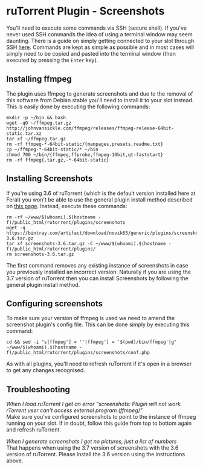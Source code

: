 ruTorrent Plugin - Screenshots
==============================

You'll need to execute some commands via SSH (secure shell). If you've never used SSH commands the idea of using a terminal window may seem daunting. There is a guide on simply getting connected to your slot through SSH [here](https://www.feralhosting.com/faq/view?question=12). Commands are kept as simple as possible and in most cases will simply need to be copied and pasted into the terminal window (then executed by pressing the `Enter` key).  
  

Installing ffmpeg
-----------------

The plugin uses ffmpeg to generate screenshots and due to the removal of this software from Debian stable you'll need to install it to your slot instead. This is easily done by executing the following commands:  
  

    mkdir -p ~/bin && bash
    wget -qO ~/ffmpeg.tar.gz http://johnvansickle.com/ffmpeg/releases/ffmpeg-release-64bit-static.tar.xz
    tar xf ~/ffmpeg.tar.gz 
    rm -rf ffmpeg-*-64bit-static/{manpages,presets,readme.txt}
    cp ~/ffmpeg-*-64bit-static/* ~/bin
    chmod 700 ~/bin/{ffmpeg,ffprobe,ffmpeg-10bit,qt-faststart}
    rm -rf ffmpeg{.tar.gz,-*-64bit-static}

  
  

Installing Screenshots
----------------------

If you're using 3.6 of ruTorrent (which is the default version installed here at Feral) you won't be able to use the general plugin install method described on [this page](https://www.feralhosting.com/faq/view?question=282). Instead, execute these commands:  
  

    rm -rf ~/www/$(whoami).$(hostname -f)/public_html/rutorrent/plugins/screenshots
    wget -q https://bintray.com/artifact/download/novik65/generic/plugins/screenshots-3.6.tar.gz
    tar xf screenshots-3.6.tar.gz -C ~/www/$(whoami).$(hostname -f)/public_html/rutorrent/plugins/
    rm screenshots-3.6.tar.gz

  
The first command removes any existing instance of screenshots in case you previously installed an incorrect version. Naturally if you are using the 3.7 version of ruTorrent then you can install Screenshots by following the general plugin install method.  
  
  

Configuring screenshots
-----------------------

To make sure your version of ffmpeg is used we need to amend the screenshot plugin's config file. This can be done simply by executing this command:  
  

    cd && sed -i "s|ffmpeg'] = ''|ffmpeg'] = '$(pwd)/bin/ffmpeg'|g" ~/www/$(whoami).$(hostname -f)/public_html/rutorrent/plugins/screenshots/conf.php

  
As with all plugins, you'll need to refresh ruTorrent if it's open in a browser to get any changes recognised.  
  
  

Troubleshooting
---------------

*When I load ruTorrent I get an error "screenshots: Plugin will not work. rTorrent user can't access external program (ffmpeg)"*  
Make sure you've configured screenshots to point to the instance of ffmpeg running on your slot. If in doubt, follow this guide from top to bottom again and refresh ruTorrent.  
  
*When I generate screenshots I get no pictures, just a list of numbers*  
That happens when using the 3.7 version of screenshots with the 3.6 version of ruTorrent. Please install the 3.6 version using the instructions above.  
  

